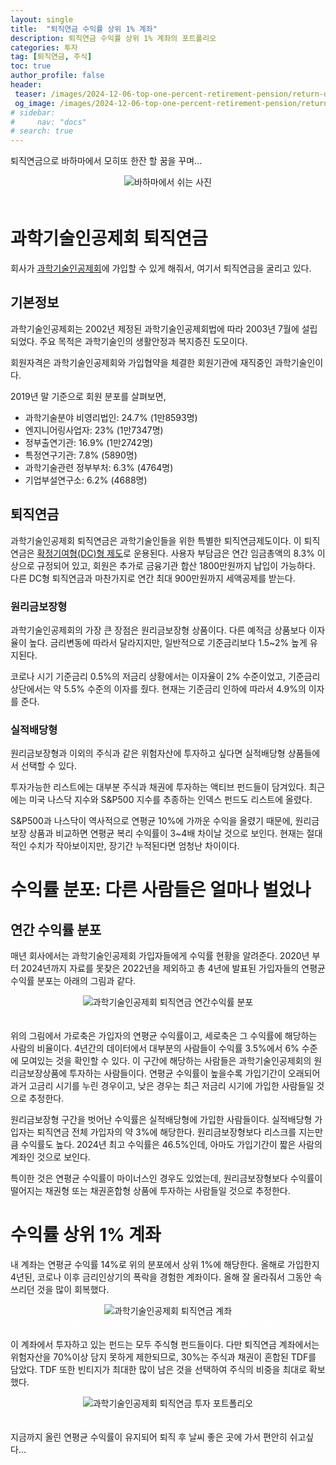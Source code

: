 ```yaml
---
layout: single
title:  "퇴직연금 수익률 상위 1% 계좌"
description: 퇴직연금 수익률 상위 1% 계좌의 포트폴리오
categories: 투자
tag: [퇴직연금, 주식]
toc: true
author_profile: false
header:
 teaser: /images/2024-12-06-top-one-percent-retirement-pension/return-distribution.webp
 og_image: /images/2024-12-06-top-one-percent-retirement-pension/return-distribution.webp
# sidebar:
#     nav: "docs"
# search: true
---
```


퇴직연금으로 바하마에서 모히또 한잔 할 꿈을 꾸며...

<p align="center">   
    <img src="/images/2024-12-06-top-one-percent-retirement-pension/bahama-beach.webp" alt="바하마에서 쉬는 사진">
    <br>
   <span style="font-style: italic; color: #FFFFFF;"> 바하마 해변에서 쉬고 싶다.. </span>
</p>

# 과학기술인공제회 퇴직연금
회사가 [과학기술인공제회](https://www.sema.or.kr/sema/main/main.do)에 가입할 수 있게 해줘서, 여기서 퇴직연금을 굴리고 있다.

## 기본정보
과학기술인공제회는 2002년 제정된 과학기술인공제회법에 따라 2003년 7월에 설립되었다. 주요 목적은 과학기술인의 생활안정과 복지증진 도모이다.

회원자격은 과학기술인공제회와 가입협약을 체결한 회원기관에 재직중인 과학기술인이다. 

2019년 말 기준으로 회원 분포를 살펴보면,
- 과학기술분야 비영리법인: 24.7% (1만8593명)
- 엔지니어링사업자: 23% (1만7347명)
- 정부출연기관: 16.9% (1만2742명)
- 특정연구기관: 7.8% (5890명)
- 과학기술관련 정부부처: 6.3% (4764명)
- 기업부설연구소: 6.2% (4688명)

## 퇴직연금
과학기술인공제회 퇴직연금은 과학기술인들을 위한 특별한 퇴직연금제도이다. 이 퇴직연금은 [확정기여형(DC)형 제도](/투자/retirement-pension)로 운용된다. 사용자 부담금은 연간 임금총액의 8.3% 이상으로 규정되어 있고, 회원은 추가로 금융기관 합산 1800만원까지 납입이 가능하다. 다른 DC형 퇴직연금과 마찬가지로 연간 최대 900만원까지 세액공제를 받는다.

### 원리금보장형
과학기술인공제회의 가장 큰 장점은 원리금보장형 상품이다. 다른 예적금 상품보다 이자율이 높다. 금리변동에 따라서 달라지지만, 일반적으로 기준금리보다 1.5~2% 높게 유지된다. 

코로나 시기 기준금리 0.5%의 저금리 상황에서는 이자율이 2% 수준이었고, 기준금리 상단에서는 약 5.5% 수준의 이자를 줬다. 현재는 기준금리 인하에 따라서 4.9%의 이자를 준다.

### 실적배당형
원리금보장형과 이외의 주식과 같은 위험자산에 투자하고 싶다면 실적배당형 상품들에서 선택할 수 있다. 

투자가능한 리스트에는 대부분 주식과 채권에 투자하는 액티브 펀드들이 담겨있다. 최근에는 미국 나스닥 지수와 S&P500 지수를 추종하는 인덱스 펀드도 리스트에 올렸다. 

S&P500과 나스닥이 역사적으로 연평균 10%에 가까운 수익을 올렸기 때문에, 원리금보장 상품과 비교하면 연평균 복리 수익률이 3~4배 차이날 것으로 보인다. 현재는 절대적인 수치가 작아보이지만, 장기간 누적된다면 엄청난 차이이다.

# 수익률 분포: 다른 사람들은 얼마나 벌었나
## 연간 수익률 분포
매년 회사에서는 과학기술인공제회 가입자들에게 수익률 현황을 알려준다. 2020년 부터 2024년까지 자료를 못찾은 2022년을 제외하고 총 4년에 발표된 가입자들의 연평균 수익률 분포는 아래의 그림과 같다. 

<p align="center">   
    <img src="/images/2024-12-06-top-one-percent-retirement-pension/return-distribution.webp" alt="과학기술인공제회 퇴직연금 연간수익률 분포">
    <br>
   <span style="font-style: italic; color: #FFFFFF;">Fig. 1 과학기술인공제회 퇴직연금 연평균 수익률 분포</span>
</p>

위의 그림에서 가로축은 가입자의 연평균 수익률이고, 세로축은 그 수익률에 해당하는 사람의 비율이다. 4년간의 데이터에서 대부분의 사람들이 수익률 3.5%에서 6% 수준에 모여있는 것을 확인할 수 있다. 이 구간에 해당하는 사람들은 과학기술인공제회의 원리금보장상품에 투자하는 사람들이다. 연평균 수익률이 높을수록 가입기간이 오래되어 과거 고금리 시기를 누린 경우이고, 낮은 경우는 최근 저금리 시기에 가입한 사람들일 것으로 추정한다.

원리금보장형 구간을 벗어난 수익률은 실적배당형에 가입한 사람들이다. 실적배당형 가입자는 퇴직연금 전체 가입자의 약 3%에 해당한다. 원리금보장형보다 리스크를 지는만큼 수익률도 높다. 2024년 최고 수익률은 46.5%인데, 아마도 가입기간이 짧은 사람의 계좌인 것으로 보인다.

특이한 것은 연평균 수익률이 마이너스인 경우도 있었는데, 원리금보장형보다 수익률이 떨어지는 채권형 또는 채권혼합형 상품에 투자하는 사람들일 것으로 추정한다.

# 수익률 상위 1% 계좌
내 계좌는 연평균 수익률 14%로 위의 분포에서 상위 1%에 해당한다. 올해로 가입한지 4년된, 코로나 이후 금리인상기의 폭락을 경험한 계좌이다. 올해 잘 올라줘서 그동안 속쓰리던 것을 많이 회복했다.

<p align="center">   
    <img src="/images/2024-12-06-top-one-percent-retirement-pension/one-percent-account.webp" alt="과학기술인공제회 퇴직연금 계좌">
    <br>
   <span style="font-style: italic; color: #FFFFFF;">Fig. 2 과학기술인공제회 퇴직연금 상위 1% 수익률 계좌 </span>
</p>

이 계좌에서 투자하고 있는 펀드는 모두 주식형 펀드들이다. 다만 퇴직연금 계좌에서는 위험자산을 70%이상 담지 못하게 제한되므로, 30%는 주식과 채권이 혼합된 TDF를 담았다. TDF 또한 빈티지가 최대한 많이 남은 것을 선택하여 주식의 비중을 최대로 확보했다. 

<p align="center">   
    <img src="/images/2024-12-06-top-one-percent-retirement-pension/one-percent-portfolio.webp" alt="과학기술인공제회 퇴직연금 투자 포트폴리오">
    <br>
   <span style="font-style: italic; color: #FFFFFF;">Fig. 3 퇴직연금 투자 포트폴리오 </span>
</p>

지금까지 올린 연평균 수익률이 유지되어 퇴직 후 날씨 좋은 곳에 가서 편안히 쉬고싶다...